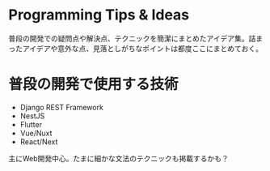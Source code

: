 # Programming Tips & Ideas

普段の開発での疑問点や解決点、テクニックを簡潔にまとめたアイデア集。詰まったアイデアや意外な点、見落としがちなポイントは都度ここにまとめておく。

# 普段の開発で使用する技術

* Django REST Framework
* NestJS
* Flutter
* Vue/Nuxt
* React/Next

主にWeb開発中心。たまに細かな文法のテクニックも掲載するかも？